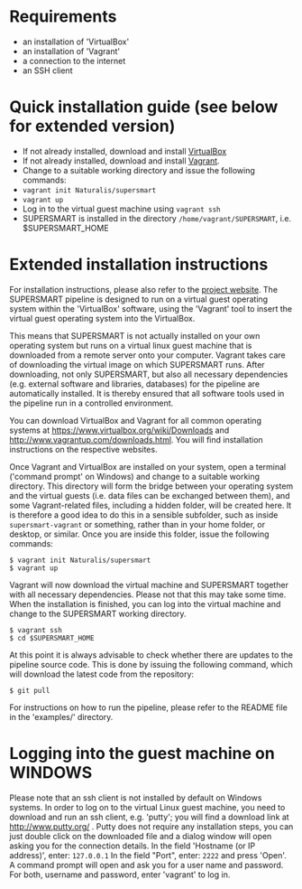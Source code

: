 Requirements 
============

- an installation of 'VirtualBox'
- an installation of 'Vagrant'
- a connection to the internet
- an SSH client

Quick installation guide (see below for extended version) 
=========================================================

- If not already installed, download and 
   install [VirtualBox](https://www.virtualbox.org/wiki/Downloads)
- If not already installed, download and
   install [Vagrant](http://www.vagrantup.com/downloads.html).
- Change to a suitable working directory and issue the following commands:
- `vagrant init Naturalis/supersmart`
- `vagrant up`
- Log in to the virtual guest machine using `vagrant ssh`
- SUPERSMART is installed in the directory `/home/vagrant/SUPERSMART`, i.e. $SUPERSMART_HOME

Extended installation instructions
==================================

For installation instructions, please also refer to the 
[project website](http://www.supersmart-project.org/).
The SUPERSMART pipeline is designed to run on a virtual 
guest operating system within the 'VirtualBox' software, 
using the 'Vagrant' tool to insert the virtual guest operating
system into the VirtualBox.

This means that SUPERSMART is not actually installed on your own
operating system but runs on a virtual linux guest machine that is 
downloaded from a remote server onto your computer. Vagrant takes 
care of downloading the virtual image on which SUPERSMART runs. 
After downloading, not only SUPERSMART, but also all necessary 
dependencies (e.g. external software and libraries, databases) for 
the pipeline are automatically installed. It is thereby ensured 
that all software tools used in the pipeline run in a controlled
environment. 

You can download VirtualBox and Vagrant for all common operating 
systems at https://www.virtualbox.org/wiki/Downloads 
and http://www.vagrantup.com/downloads.html. You will find 
installation instructions on the respective websites.

Once Vagrant and VirtualBox are installed on your system, open a 
terminal ('command prompt' on Windows) and change to a suitable 
working directory. This directory will form the bridge between 
your operating system and the virtual guests (i.e. data files can
be exchanged between them), and some Vagrant-related files, including
a hidden folder, will be created here. It is therefore a good idea
to do this in a sensible subfolder, such as inside `supersmart-vagrant`
or something, rather than in your home folder, or desktop, or similar.
Once you are inside this folder, issue the following commands:

    $ vagrant init Naturalis/supersmart
    $ vagrant up

Vagrant will now download the virtual machine and SUPERSMART together 
with all necessary dependencies. Please not that this may take some time.
When the installation is finished, you can log into the virtual machine 
and change to the SUPERSMART working directory.

    $ vagrant ssh 
    $ cd $SUPERSMART_HOME

At this point it is always advisable to check whether there are updates 
to the pipeline source code. This is done by issuing the following 
command, which will download the latest code from the repository:

    $ git pull

For instructions on how to run the pipeline, please refer to the README 
file in the 'examples/' directory.

Logging into the guest machine on WINDOWS
=========================================

Please note that an ssh client is not installed by default on Windows 
systems. In order to log on to the virtual Linux guest machine, you 
need to download and run an ssh client, e.g. 'putty'; you will find
a download link at http://www.putty.org/ . Putty does not require any 
installation steps, you can just double click on the downloaded file 
and a dialog window will open asking you for the connection details. 
In the field 'Hostname (or IP address)', enter: `127.0.0.1`
In the field "Port", enter: `2222` and press 'Open'. A command prompt 
will open and ask you for a user name and password. For both, username 
and password, enter 'vagrant' to log in.
